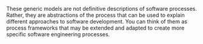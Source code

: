 These generic models are not definitive descriptions of software processes. Rather, they are abstractions of the process that can be used to explain different approaches to software development. You can think of them as process frameworks that may be extended and adapted to create more specific software engineering processes.